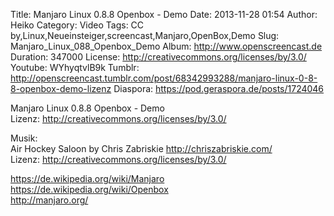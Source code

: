 Title: Manjaro Linux 0.8.8 Openbox - Demo
Date: 2013-11-28 01:54
Author: Heiko
Category: Video
Tags: CC by,Linux,Neueinsteiger,screencast,Manjaro,OpenBox,Demo
Slug: Manjaro_Linux_088_Openbox_Demo
Album: http://www.openscreencast.de
Duration: 347000
License: http://creativecommons.org/licenses/by/3.0/
Youtube: WYhyqtvlB9k
Tumblr: http://openscreencast.tumblr.com/post/68342993288/manjaro-linux-0-8-8-openbox-demo-lizenz
Diaspora: https://pod.geraspora.de/posts/1724046

Manjaro Linux 0.8.8 Openbox - Demo  
Lizenz: <http://creativecommons.org/licenses/by/3.0/>  
  
Musik:  
Air Hockey Saloon by Chris Zabriskie <http://chriszabriskie.com/>  
Lizenz: <http://creativecommons.org/licenses/by/3.0/>  
  
<https://de.wikipedia.org/wiki/Manjaro>  
<https://de.wikipedia.org/wiki/Openbox>  
<http://manjaro.org/>

